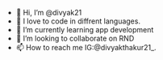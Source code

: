 - 👋 Hi, I’m @divyak21
- 👀 I love to code in diffrent languages.
- 🌱 I’m currently learning app development
- 💞️ I’m looking to collaborate on RND
- 📫 How to reach me IG:@divyakthakur21_.

<!---
divyak21/divyak21 is a ✨ special ✨ repository because its `README.md` (this file) appears on your GitHub profile.
You can click the Preview link to take a look at your changes.
--->
